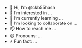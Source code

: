 - 👋 Hi, I’m @ckb55hash
- 👀 I’m interested in ...
- 🌱 I’m currently learning ...
- 💞️ I’m looking to collaborate on ...
- 📫 How to reach me ...
- 😄 Pronouns: ...
- ⚡ Fun fact: ...

<!---
ckb55hash/ckb55hash is a ✨ special ✨ repository because its `README.md` (this file) appears on your GitHub profile.
You can click the Preview link to take a look at your changes.
--->
